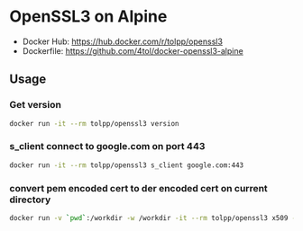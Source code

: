 # OpenSSL3 on Alpine

- Docker Hub: https://hub.docker.com/r/tolpp/openssl3
- Dockerfile: https://github.com/4tol/docker-openssl3-alpine

## Usage

### Get version
```sh
docker run -it --rm tolpp/openssl3 version
```
### s_client connect to google.com on port 443

```sh
docker run -it --rm tolpp/openssl3 s_client google.com:443
```
### convert pem encoded cert to der encoded cert on current directory
```sh
docker run -v `pwd`:/workdir -w /workdir -it --rm tolpp/openssl3 x509 -outform der -in certificate.pem -out certificate.der
```
